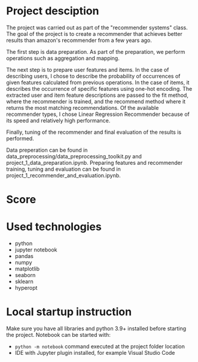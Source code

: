 <h1>Project desciption</h1>

The project was carried out as part of the "recommender systems" class. 
The goal of the project is to create a recommender that achieves better results than amazon's recommender from a few years ago. 

The first step is data preparation. As part of the preparation, we perform operations such as aggregation and mapping. 

The next step is to prepare user features and items. In the case of describing users, I chose to describe the probability of occurrences of given features calculated from previous operations. In the case of items, it describes the occurrence of specific features using one-hot encoding. 
The extracted user and item feature descriptions are passed to the fit method, where the recommender is trained, and the recommend method where it returns the most matching recommendations. 
Of the available recommender types, I chose Linear Regression Recommender because of its speed and relatively high performance. 

Finally, tuning of the recommender and final evaluation of the results is performed. 

Data preperation can be found in data_preprocessing/data_preprocessing_toolkit.py and project_1_data_preparation.ipynb.
Preparing features and recommender training, tuning and evaluation can be found in project_1_recommender_and_evaluation.ipynb.

<h1>Score</h1>

<h1>Used technologies</h1>

<ul>
<li>python</li>
<li>jupyter notebook</li>
<li>pandas</li>
<li>numpy</li>
<li>matplotlib</li>
<li>seaborn</li>
<li>sklearn</li>
<li>hyperopt</li>
</ul>

<h1>Local startup instruction</h1>

Make sure you have all libraries and python 3.9+ installed before starting the project.
Notebook can be started with:
<ul>
<li><code>python -m notebook</code> command executed at the project folder location</li>
<li>IDE with Jupyter plugin installed, for example Visual Studio Code</li>
</ul>
